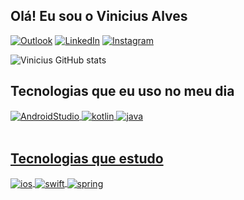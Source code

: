 ## Olá! Eu sou o Vinicius Alves

[![Outlook](https://img.shields.io/badge/Microsoft_Outlook-0078D4?style=for-the-badge&logo=microsoft-outlook&logoColor=white)](mailto:viniciusr258@outlook.com)
[![LinkedIn](	https://img.shields.io/badge/LinkedIn-0077B5?style=for-the-badge&logo=linkedin&logoColor=white)](https://www.linkedin.com/in/umvini/)
[![Instagram](https://img.shields.io/badge/Instagram-E4405F?style=for-the-badge&logo=instagram&logoColor=white)](https://instagram.com/umvini)

![Vinicius GitHub stats](https://github-readme-stats.vercel.app/api?username=umvini&show_icons=true&theme=dracula&count_private=true)

## Tecnologias que eu uso no meu dia

<div style="display: inline_block">
  <a href="https://github.com/umvini">
  <img align="center" alt="AndroidStudio" src="https://img.shields.io/badge/Android-3DDC84?style=for-the-badge&logo=android&logoColor=white" />
  <img align="center" alt="kotlin" src="https://img.shields.io/badge/Kotlin-0095D5?&style=for-the-badge&logo=kotlin&logoColor=white" />
  <img align="center" alt="java" src="https://img.shields.io/badge/Java-ED8B00?style=for-the-badge&logo=java&logoColor=white" />
</div><br/>

## Tecnologias que estudo

<div style="display: inline_block">
  <a href="https://github.com/umvini">
  <img align="center" alt="ios" src="https://img.shields.io/badge/iOS-000000?style=for-the-badge&logo=ios&logoColor=white" />
  <img align="center" alt="swift" src="https://img.shields.io/badge/Swift-FA7343?style=for-the-badge&logo=swift&logoColor=white" />
  <img align="center" alt="spring" src="https://img.shields.io/badge/Spring-6DB33F?style=for-the-badge&logo=spring&logoColor=white" />
</div><br/>
